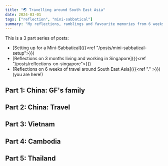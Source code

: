 ```yaml
---
title: "🌏 Travelling around South East Asia"
date: 2024-03-01
tags: ["reflection", "mini-sabbatical"]
summary: "My reflections, ramblings and favourite memories from 6 weeks of travel around South East Asia"
---
```


This is a 3 part series of posts:

- [Setting up for a Mini-Sabbatical]({{<ref "/posts/mini-sabbatical-setup">}})
- [Reflections on 3 months living and working in Singapore]({{<ref "/posts/reflections-on-singapore">}})
- [Reflections on 6 weeks of travel around South East Asia]({{<ref "." >}}) (you are here!)

## Part 1: China: GF's family

## Part 2: China: Travel

## Part 3: Vietnam

## Part 4: Cambodia

## Part 5: Thailand
